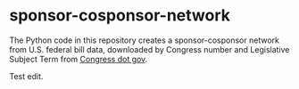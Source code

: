 # sponsor-cosponsor-network
The Python code in this repository creates a sponsor-cosponsor network from U.S. federal bill data, downloaded by Congress number and Legislative Subject Term from [Congress dot gov](https://www.congress.gov/browse/legislative-subject-terms/).

Test edit.
